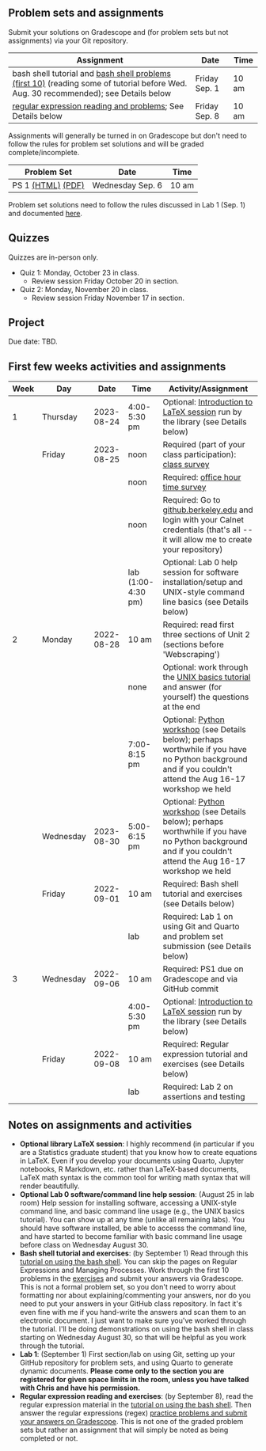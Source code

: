 ## Problem sets and assignments

Submit your solutions on Gradescope and (for problem sets but not assignments) via your Git repository. 

| Assignment  | Date | Time | 
|----|----|----|
| bash shell tutorial and [bash shell problems (first 10)](https://berkeley-scf.github.io/tutorial-using-bash/exercises) (reading some of tutorial before Wed. Aug. 30 recommended); see Details below | Friday Sep. 1 | 10 am |
| [regular expression reading and problems](https://www.gradescope.com/courses/569739/assignments/3215211); See Details below | Friday Sep. 8 | 10 am | 

Assignments will generally be turned in on Gradescope but don't need to follow the rules for problem set solutions and will be graded complete/incomplete.


| Problem Set | Date | Time | 
|----|----|----|
| PS 1 [(HTML)](ps/ps1.html) [(PDF)](ps/ps1.pdf) | Wednesday Sep. 6 | 10 am | 


Problem set solutions need to follow the rules discussed in Lab 1 (Sep. 1) and documented [here](howtos/ps-submission).

## Quizzes

Quizzes are in-person only. 

- Quiz 1: Monday, October 23 in class.
  - Review session Friday October 20 in section.
- Quiz 2: Monday, November 20 in class.
  - Review session Friday November 17 in section.

## Project

Due date: TBD.

## First few weeks activities and assignments

| Week | Day      | Date       | Time         | Activity/Assignment                                                                                                                          |
|------|----------|------------|--------------|----------------------------------------------------------------------------------------------------------------------------------------------|
| 1    | Thursday | 2023-08-24 | 4:00-5:30 pm | Optional: [Introduction to LaTeX session](https://berkeley.libcal.com/event/11068706) run by the library (see Details below)|
|      | Friday   | 2023-08-25 | noon         | Required (part of your class participation): [class survey](https://forms.gle/MxPviTJ2Lw1iJvn66)                              |
|      |          |            | noon         | Required: [office hour time survey](http://whenisgood.net/tmyj25a)                                                                           |
|      |          |            | noon         | Required: Go to [github.berkeley.edu](http://github.berkeley.edu) and login with your Calnet credentials (that's all -- it will allow me to create your repository) | 
|      |          |            | lab (1:00-4:30 pm)  | Optional: Lab 0 help session for software installation/setup and UNIX-style command line basics (see Details below)         |
| 2    | Monday   | 2022-08-28 | 10 am        | Required: read first three sections of Unit 2 (sections before 'Webscraping')                                                                |
|      |          |            | none         | Optional: work through the [UNIX basics tutorial](https://berkeley-scf.github.io/tutorial-unix-basics) and answer (for yourself) the questions at the end |
|      |          |            | 7:00-8:15 pm | Optional: [Python workshop](https://berkeley.libcal.com/event/11031898) (see Details below); perhaps worthwhile if you have no Python background and  if you couldn't attend the Aug 16-17 workshop we held |
|      | Wednesday| 2023-08-30 | 5:00-6:15 pm | Optional: [Python workshop](https://berkeley.libcal.com/event/11031944) (see Details below); perhaps worthwhile if you have no Python background and  if you couldn't attend the Aug 16-17 workshop we held |
|      | Friday   | 2022-09-01 | 10 am        | Required: Bash shell tutorial and exercises (see Details below) |
|      |          |            | lab          | Required: Lab 1 on using Git and Quarto and problem set submission (see Details below)|
| 3    | Wednesday| 2022-09-06 | 10 am        | Required: PS1 due on Gradescope and via GitHub commit |
|      |          |            | 4:00-5:30 pm | Optional: [Introduction to LaTeX session](https://berkeley.libcal.com/event/11068757) run by the library (see Details below)|
|      | Friday   | 2022-09-08 | 10 am        | Required: Regular expression tutorial and exercises (see Details below) |
|      |          |            | lab          | Required: Lab 2 on assertions and testing |



## Notes on assignments and activities

- **Optional library LaTeX session**: I highly recommend (in particular if you are a Statistics graduate student) that you know how to create equations in LaTeX. Even if you develop your documents using Quarto, Jupyter notebooks, R Markdown, etc. rather than LaTeX-based documents, LaTeX math syntax is the common tool for writing math syntax that will render beautifully. 
- **Optional Lab 0 software/command line help session**: (August 25 in lab room) Help session for installing software, accessing a UNIX-style command line, and basic command line usage (e.g., the UNIX basics tutorial). You can show up at any time (unlike all remaining labs). You should have software installed, be able to accesss the command line, and have started to become familiar with basic command line usage before class on Wednesday August 30.
- **Bash shell tutorial and exercises**: (by September 1) Read through this [tutorial on using the bash shell](https://berkeley-scf.github.io/tutorial-using-bash). You can skip the pages on Regular Expressions and Managing Processes. Work through the first 10 problems in the [exercises](https://berkeley-scf.github.io/tutorial-using-bash/exercises) and submit your answers via Gradescope. This is not a formal problem set, so you don't need to worry about formatting nor about explaining/commenting your answers, nor do you need to put your answers in your GitHub class repository. In fact it's even fine with me if you hand-write the answers and scan them to an electronic document. I just want to make sure you've worked through the tutorial. I'll be doing demonstrations on using the bash shell in class starting on Wednesday August 30, so that will be helpful as you work through the tutorial.
- **Lab 1**: (September 1) First section/lab on using Git, setting up your GitHub repository for problem sets, and using Quarto to generate dynamic documents. **Please come only to the section you are registered for given space limits in the room, unless you have talked with Chris and have his permission.** 
- **Regular expression reading and exercises**: (by September 8), read the regular expression material in the [tutorial on using the bash shell](https://berkeley-scf.github.io/tutorial-using-bash/regex). Then answer the regular expressions (regex) [practice problems and submit your answers on Gradescope](https://www.gradescope.com/courses/569739/assignments/3215211). This is not one of the graded problem sets but rather an assignment that will simply be noted as being completed or not.


